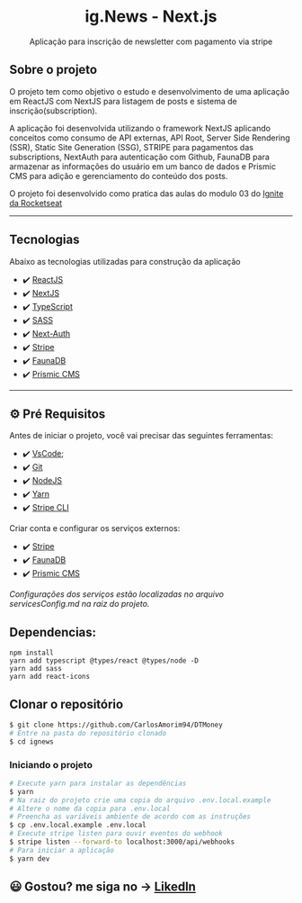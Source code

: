 
<h1 align="center">
    ig.News - Next.js
</h1>
<p align="center">Aplicação para inscrição de newsletter com pagamento via stripe</p>


## Sobre o projeto

O projeto tem como objetivo o estudo e desenvolvimento de uma aplicação em ReactJS com NextJS para listagem de posts e sistema de inscrição(subscription).

A aplicação foi desenvolvida utilizando o framework NextJS aplicando conceitos como consumo de API externas, API Root, Server Side Rendering (SSR), Static Site Generation (SSG), STRIPE para pagamentos das subscriptions, NextAuth para autenticação com Github, FaunaDB para armazenar as informações do usuário em um banco de dados e Prismic CMS para adição e gerenciamento do conteúdo dos posts.

O projeto foi desenvolvido como pratica das aulas do modulo 03 do [Ignite da Rocketseat](https://rocketseat.com.br/)

---

## Tecnologias

Abaixo as tecnologias utilizadas para construção da aplicação

- ✔️ [ReactJS](https://reactjs.org/)
- ✔️ [NextJS](https://nextjs.org/)
- ✔️ [TypeScript](https://www.typescriptlang.org/)
- ✔️ [SASS](https://sass-lang.com/)
- ✔️ [Next-Auth](https://next-auth.js.org/)
- ✔️ [Stripe](https://stripe.com/)
- ✔️ [FaunaDB](https://fauna.com/)
- ✔️ [Prismic CMS](https://prismic.io/)

---


## ⚙ Pré Requisitos

Antes de iniciar o projeto, você vai precisar das seguintes ferramentas:

- ✔️ [VsCode](https://code.visualstudio.com/download);
- ✔️ [Git](https://git-scm.com/)
- ✔️ [NodeJS](https://nodejs.org/en/download/)
- ✔️ [Yarn](https://classic.yarnpkg.com)
- ✔️ [Stripe CLI](https://stripe.com/docs/stripe-cli)

Criar conta e configurar os serviços externos:

- ✔️ [Stripe](https://stripe.com/)
- ✔️ [FaunaDB](https://fauna.com/)
- ✔️ [Prismic CMS](https://prismic.io/)

*Configurações dos serviços estão localizadas no arquivo servicesConfig.md na raiz do projeto.*

## Dependencias:

```
npm install
yarn add typescript @types/react @types/node -D
yarn add sass
yarn add react-icons
```

## Clonar o repositório

```bash
$ git clone https://github.com/CarlosAmorim94/DTMoney
# Entre na pasta do repositório clonado
$ cd ignews
```

### Iniciando o projeto

```bash
# Execute yarn para instalar as dependências
$ yarn
# Na raiz do projeto crie uma copia do arquivo .env.local.example
# Altere o nome da copia para .env.local
# Preencha as variáveis ambiente de acordo com as instruções
$ cp .env.local.example .env.local
# Execute stripe listen para ouvir eventos do webhook
$ stripe listen --forward-to localhost:3000/api/webhooks 
# Para iniciar a aplicação
$ yarn dev
```

## 😃 Gostou? me siga no -> [Likedln](https://www.linkedin.com/in/CarlosAmorim94/)